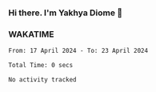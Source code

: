 ### Hi there. I'm Yakhya Diome 👋

### WAKATIME
<!--START_SECTION:waka-->

```txt
From: 17 April 2024 - To: 23 April 2024

Total Time: 0 secs

No activity tracked
```

<!--END_SECTION:waka-->
